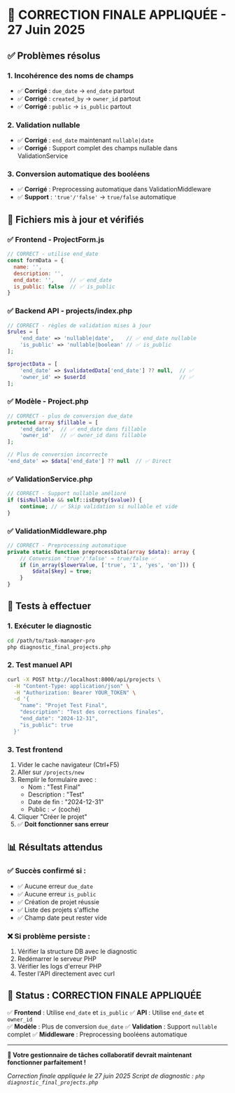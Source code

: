 # 🎯 CORRECTION FINALE APPLIQUÉE - 27 Juin 2025

## ✅ **Problèmes résolus**

### 1. **Incohérence des noms de champs**
- ✅ **Corrigé** : `due_date` → `end_date` partout
- ✅ **Corrigé** : `created_by` → `owner_id` partout 
- ✅ **Corrigé** : `public` → `is_public` partout

### 2. **Validation nullable**
- ✅ **Corrigé** : `end_date` maintenant `nullable|date`
- ✅ **Corrigé** : Support complet des champs nullable dans ValidationService

### 3. **Conversion automatique des booléens**
- ✅ **Corrigé** : Preprocessing automatique dans ValidationMiddleware
- ✅ **Support** : `'true'/'false'` → `true/false` automatique

## 🔧 **Fichiers mis à jour et vérifiés**

### ✅ **Frontend - ProjectForm.js**
```javascript
// CORRECT - utilise end_date
const formData = {
  name: '',
  description: '',
  end_date: '',     // ✅ end_date
  is_public: false  // ✅ is_public
}
```

### ✅ **Backend API - projects/index.php**
```php
// CORRECT - règles de validation mises à jour
$rules = [
    'end_date' => 'nullable|date',    // ✅ end_date nullable
    'is_public' => 'nullable|boolean' // ✅ is_public
];

$projectData = [
    'end_date' => $validatedData['end_date'] ?? null,  // ✅
    'owner_id' => $userId                              // ✅
];
```

### ✅ **Modèle - Project.php**
```php
// CORRECT - plus de conversion due_date
protected array $fillable = [
    'end_date',  // ✅ end_date dans fillable
    'owner_id'   // ✅ owner_id dans fillable
];

// Plus de conversion incorrecte
'end_date' => $data['end_date'] ?? null  // ✅ Direct
```

### ✅ **ValidationService.php**
```php
// CORRECT - Support nullable amélioré
if ($isNullable && self::isEmpty($value)) {
    continue; // ✅ Skip validation si nullable et vide
}
```

### ✅ **ValidationMiddleware.php**
```php
// CORRECT - Preprocessing automatique
private static function preprocessData(array $data): array {
    // Conversion 'true'/'false' → true/false ✅
    if (in_array($lowerValue, ['true', '1', 'yes', 'on'])) {
        $data[$key] = true;
    }
}
```

## 🧪 **Tests à effectuer**

### 1. **Exécuter le diagnostic**
```bash
cd /path/to/task-manager-pro
php diagnostic_final_projects.php
```

### 2. **Test manuel API**
```bash
curl -X POST http://localhost:8000/api/projects \
  -H "Content-Type: application/json" \
  -H "Authorization: Bearer YOUR_TOKEN" \
  -d '{
    "name": "Projet Test Final",
    "description": "Test des corrections finales",
    "end_date": "2024-12-31",
    "is_public": true
  }'
```

### 3. **Test frontend**
1. Vider le cache navigateur (Ctrl+F5)
2. Aller sur `/projects/new`
3. Remplir le formulaire avec :
   - Nom : "Test Final"
   - Description : "Test"  
   - Date de fin : "2024-12-31"
   - Public : ✓ (coché)
4. Cliquer "Créer le projet"
5. ✅ **Doit fonctionner sans erreur**

## 📊 **Résultats attendus**

### ✅ **Succès confirmé si :**
- ✅ Aucune erreur `due_date`
- ✅ Aucune erreur `is_public`  
- ✅ Création de projet réussie
- ✅ Liste des projets s'affiche
- ✅ Champ date peut rester vide

### ❌ **Si problème persiste :**
1. Vérifier la structure DB avec le diagnostic
2. Redémarrer le serveur PHP
3. Vérifier les logs d'erreur PHP
4. Tester l'API directement avec curl

## 🎉 **Status : CORRECTION FINALE APPLIQUÉE**

✅ **Frontend** : Utilise `end_date` et `is_public`
✅ **API** : Utilise `end_date` et `owner_id`  
✅ **Modèle** : Plus de conversion `due_date`
✅ **Validation** : Support `nullable` complet
✅ **Middleware** : Preprocessing booléens automatique

---

**🚀 Votre gestionnaire de tâches collaboratif devrait maintenant fonctionner parfaitement !**

*Correction finale appliquée le 27 juin 2025*
*Script de diagnostic : `php diagnostic_final_projects.php`*
